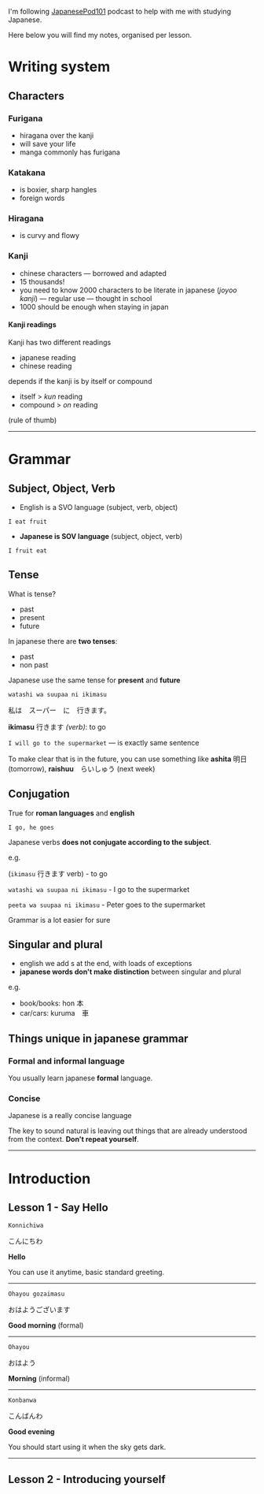 I'm following [JapanesePod101](https://itunes.apple.com/us/podcast/learn-japanese-japanesepod101.com/id109573938?mt=2) podcast to help with me with studying Japanese.

Here below you will find my notes, organised per lesson.

# Writing system

## Characters

### Furigana
- hiragana over the kanji
- will save your life
- manga commonly has furigana

### Katakana
- is boxier, sharp hangles
- foreign words

### Hiragana
- is curvy and flowy

### Kanji
- chinese characters — borrowed and adapted
- 15 thousands!
- you need to know 2000 characters to be literate in japanese (*joyoo kanji*) — regular use — thought in school
- 1000 should be enough when staying in japan

#### Kanji readings

Kanji has two different readings

- japanese reading
- chinese reading

depends if the kanji is by itself or compound

- itself > *kun* reading
- compound > *on* reading

(rule of thumb)

---

# Grammar

## Subject, Object, Verb

- English is a SVO language (subject, verb, object)

`I eat fruit`

- **Japanese is SOV language** (subject, object, verb)

`I fruit eat`

## Tense

What is tense?

- past
- present
- future
 
In japanese there are **two tenses**:

- past
- non past

Japanese use the same tense for **present** and **future**

`watashi wa suupaa ni ikimasu` 

私は　スーパー　に　行きます。

**ikimasu** 行きます *(verb)*: to go

`I will go to the supermarket` — is exactly same sentence

To make clear that is in the future, you can use something like **ashita** 明日(tomorrow), **raishuu**　らいしゅう (next week)

## Conjugation

True for **roman languages** and **english**

`I go, he goes`

Japanese verbs **does not conjugate according to the subject**.

e.g.

(`ikimasu` 行きます verb) - to go

`watashi wa suupaa ni ikimasu` - I go to the supermarket

`peeta wa suupaa ni ikimasu` - Peter goes to the supermarket

Grammar is a lot easier for sure

## Singular and plural

- english we add s at the end, with loads of exceptions
- **japanese words don't make distinction** between singular and plural

e.g. 

- book/books: hon 本
- car/cars: kuruma　車

## Things unique in japanese grammar

### Formal and informal language

You usually learn japanese **formal** language.

### Concise

Japanese is a really concise language

The key to sound natural is leaving out things that are already understood from the context. **Don't repeat yourself**.

---

# Introduction

## Lesson 1 - Say Hello

`Konnichiwa`

こんにちわ

**Hello**

You can use it anytime, basic standard greeting.

---

`Ohayou gozaimasu`

おはようございます

**Good morning** (formal)

---

`Ohayou`

おはよう

**Morning** (informal)

---

`Konbanwa`

こんばんわ

**Good evening**

You should start using it when the sky gets dark.

---

## Lesson 2 - Introducing yourself
